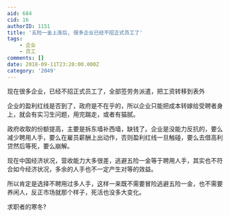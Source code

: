 ```yaml
---
aid: 684
cid: 16
authorID: 1151
title: '五险一金上涨后, 很多企业已经不招正式员工了'
tags:
    - 企业
    - 员工
comments: []
date: 2018-09-11T23:20:00.000Z
category: '2049'
---
```


现在很多企业，已经不招正式员工了，全部签劳务派遣，把工资转移到表外

企业的盈利红线是否到了，政府是不在乎的，所以企业只能把成本转嫁给受聘者身上，就会有实习生问题，用完踹走，或者有猫腻。

政府收取的份额提高，主要是拆东墙补西墙，缺钱了。企业是没能力反抗的，要么减少聘用人手，要么在雇员薪酬上出动作，否则盈利红线一旦触碰，要么去借高利贷然后等死，要么崩解。

现在中国经济状况，营收能力大多很差，逃避五险一金等于聘用人手，其实也不符合如今经济状况，多余的人手也不一定产生对等的效益。

所以肯定是选择不聘用过多人手，这样一来既不需要冒险逃避五险一金，也不需要养闲人，反正市场就那个样子，死活也没多大变化。

求职者的寒冬?
